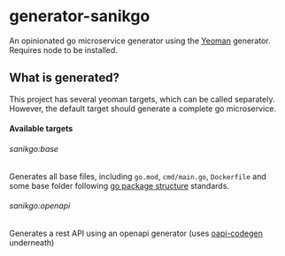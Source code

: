 # generator-sanikgo

An opinionated go microservice generator using the [Yeoman](https://yeoman.io) generator. Requires node to be installed.

## What is generated?

This project has several yeoman targets, which can be called separately. However, the default target should generate a complete go microservice.

#### Available targets

###### sanikgo:base

Generates all base files, including `go.mod`, `cmd/main.go`, `Dockerfile` and some base folder following [go package structure](https://github.com/golang-standards/project-layout) standards.

###### sanikgo:openapi

Generates a rest API using an openapi generator (uses [oapi-codegen](https://github.com/deepmap/oapi-codegen) underneath)
